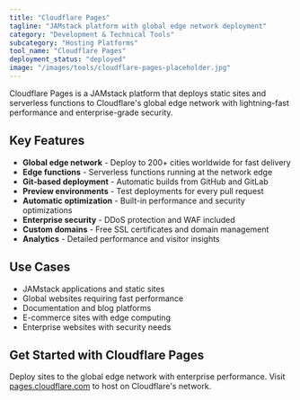 ```yaml
---
title: "Cloudflare Pages"
tagline: "JAMstack platform with global edge network deployment"
category: "Development & Technical Tools"
subcategory: "Hosting Platforms"
tool_name: "Cloudflare Pages"
deployment_status: "deployed"
image: "/images/tools/cloudflare-pages-placeholder.jpg"
---
```

Cloudflare Pages is a JAMstack platform that deploys static sites and serverless functions to Cloudflare's global edge network with lightning-fast performance and enterprise-grade security.

## Key Features

- **Global edge network** - Deploy to 200+ cities worldwide for fast delivery
- **Edge functions** - Serverless functions running at the network edge
- **Git-based deployment** - Automatic builds from GitHub and GitLab
- **Preview environments** - Test deployments for every pull request
- **Automatic optimization** - Built-in performance and security optimizations
- **Enterprise security** - DDoS protection and WAF included
- **Custom domains** - Free SSL certificates and domain management
- **Analytics** - Detailed performance and visitor insights

## Use Cases

- JAMstack applications and static sites
- Global websites requiring fast performance
- Documentation and blog platforms
- E-commerce sites with edge computing
- Enterprise websites with security needs

## Get Started with Cloudflare Pages

Deploy sites to the global edge network with enterprise performance. Visit [pages.cloudflare.com](https://pages.cloudflare.com) to host on Cloudflare's network.